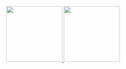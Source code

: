 <a href="https://github.com/TheBigHappyDay/github-readme-stats">
  <img height=150 display="flex" src="https://github-readme-stats.vercel.app/api?username=TheBigHappyDay&theme=transparent&borer_color=false" />
</a>
<a href="https://github.com/TheBigHappyDay/convoychat">
  <img height=150 float="right" display="flex" src="https://github-readme-stats.vercel.app/api/top-langs?username=TheBigHappyDay&layout=compact&langs_count=8&card_width=320&theme=transparent&borer_color=false" />
</a>

<!--
**TheBigHappyDay/TheBigHappyDay** is a ✨ _special_ ✨ repository because its `README.md` (this file) appears on your GitHub profile.

Here are some ideas to get you started:

- 🔭 I’m currently working on ...
- 🌱 I’m currently learning ...
- 👯 I’m looking to collaborate on ...
- 🤔 I’m looking for help with ...
- 💬 Ask me about ...
- 📫 How to reach me: ...
- 😄 Pronouns: ...
- ⚡ Fun fact: ...
-->
